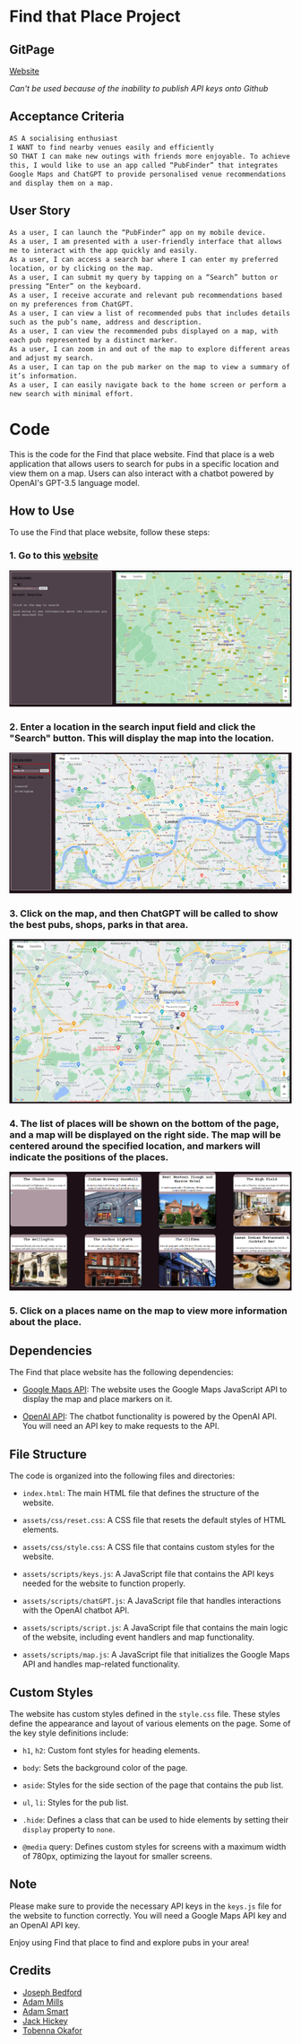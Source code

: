 # Find that Place Project

## GitPage

[Website](https://amillsy.github.io/Find-that-Place/)

_Can't be used because of the inability to publish API keys onto Github_

## Acceptance Criteria

```
AS A socialising enthusiast
I WANT to find nearby venues easily and efficiently
SO THAT I can make new outings with friends more enjoyable. To achieve this, I would like to use an app called “PubFinder” that integrates Google Maps and ChatGPT to provide personalised venue recommendations and display them on a map.
```

## User Story

```
As a user, I can launch the “PubFinder” app on my mobile device.
As a user, I am presented with a user-friendly interface that allows me to interact with the app quickly and easily.
As a user, I can access a search bar where I can enter my preferred location, or by clicking on the map.
As a user, I can submit my query by tapping on a “Search” button or pressing “Enter” on the keyboard.
As a user, I receive accurate and relevant pub recommendations based on my preferences from ChatGPT.
As a user, I can view a list of recommended pubs that includes details such as the pub’s name, address and description.
As a user, I can view the recommended pubs displayed on a map, with each pub represented by a distinct marker.
As a user, I can zoom in and out of the map to explore different areas and adjust my search.
As a user, I can tap on the pub marker on the map to view a summary of it’s information.
As a user, I can easily navigate back to the home screen or perform a new search with minimal effort.

```

# Code

This is the code for the Find that place website. Find that place is a web application that allows users to search for pubs in a specific location and view them on a map. Users can also interact with a chatbot powered by OpenAI's GPT-3.5 language model.

## How to Use

To use the Find that place website, follow these steps:

### 1. Go to this [website](https://amillsy.github.io/Find-that-Place/)

![Website Hompage](./assets/images/websiteHomepage.png)

### 2. Enter a location in the search input field and click the "Search" button. This will display the map into the location.

![Location Search](./assets/images/SearchLocation.png)

### 3. Click on the map, and then ChatGPT will be called to show the best pubs, shops, parks in that area.

![Location Shown on the google maps](./assets/images/PlacesOnMap.png)

### 4. The list of places will be shown on the bottom of the page, and a map will be displayed on the right side. The map will be centered around the specified location, and markers will indicate the positions of the places.

![Places with information](./assets/images/PlacesWithInfo.png)

### 5. Click on a places name on the map to view more information about the place.

## Dependencies

The Find that place website has the following dependencies:

- [Google Maps API](https://developers.google.com/maps/documentation/javascript/overview): The website uses the Google Maps JavaScript API to display the map and place markers on it.

- [OpenAI API](https://platform.openai.com/docs/api-reference/chat/create): The chatbot functionality is powered by the OpenAI API. You will need an API key to make requests to the API.

## File Structure

The code is organized into the following files and directories:

- `index.html`: The main HTML file that defines the structure of the website.

- `assets/css/reset.css`: A CSS file that resets the default styles of HTML elements.

- `assets/css/style.css`: A CSS file that contains custom styles for the website.

- `assets/scripts/keys.js`: A JavaScript file that contains the API keys needed for the website to function properly.

- `assets/scripts/chatGPT.js`: A JavaScript file that handles interactions with the OpenAI chatbot API.

- `assets/scripts/script.js`: A JavaScript file that contains the main logic of the website, including event handlers and map functionality.

- `assets/scripts/map.js`: A JavaScript file that initializes the Google Maps API and handles map-related functionality.

## Custom Styles

The website has custom styles defined in the `style.css` file. These styles define the appearance and layout of various elements on the page. Some of the key style definitions include:

- `h1`, `h2`: Custom font styles for heading elements.

- `body`: Sets the background color of the page.

- `aside`: Styles for the side section of the page that contains the pub list.

- `ul`, `li`: Styles for the pub list.

- `.hide`: Defines a class that can be used to hide elements by setting their `display` property to `none`.

- `@media` query: Defines custom styles for screens with a maximum width of 780px, optimizing the layout for smaller screens.

## Note

Please make sure to provide the necessary API keys in the `keys.js` file for the website to function correctly. You will need a Google Maps API key and an OpenAI API key.

Enjoy using Find that place to find and explore pubs in your area!

## Credits

- [Joseph Bedford](https://github.com/josephrbedford)
- [Adam Mills](https://github.com/AMillsy)
- [Adam Smart](https://github.com/Adam-Smart)
- [Jack Hickey](https://github.com/ThinkPad2023)
- [Tobenna Okafor](https://github.com/tobzman)
